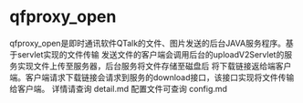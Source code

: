 # qfproxy_open
qfproxy_open是即时通讯软件QTalk的文件、图片发送的后台JAVA服务程序。基于servlet实现的文件传输
发送文件的客户端会调用后台的uploadV2Servlet的服务实现文件上传至服务器，后台服务将文件存储至磁盘后
将下载链接返给端客户端。客户端请求下载链接会请求到服务的download接口，该接口实现将文件传输给客户端。
详情请查询 detail.md
配置文件可查询 config.md

